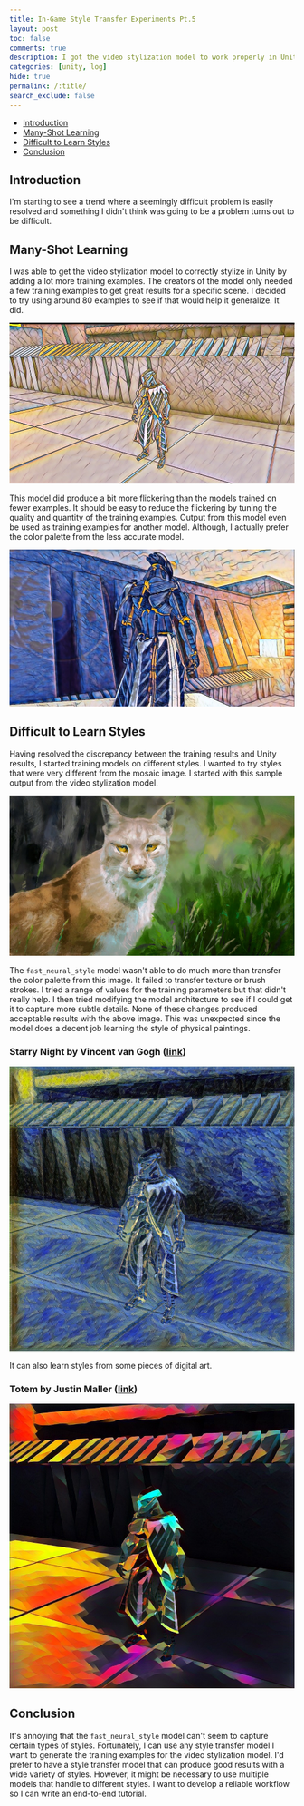 ```yaml
---
title: In-Game Style Transfer Experiments Pt.5
layout: post
toc: false
comments: true
description: I got the video stylization model to work properly in Unity and found some weaknesses in the fast neural style model.
categories: [unity, log]
hide: true
permalink: /:title/
search_exclude: false
---
```


* [Introduction](#introduction)
* [Many-Shot Learning](#many-shot-learning)
* [Difficult to Learn Styles](#difficult-to-learn-styles)
* [Conclusion](#conclusion)

## Introduction

I'm starting to see a trend where a seemingly difficult problem is easily resolved and something I didn't think was going to be a problem turns out to be difficult. 



## Many-Shot Learning

I was able to get the video stylization model to correctly stylize in Unity by adding a lot more training examples. The creators of the model only needed a few training examples to get great results for a specific scene. I decided to try using around 80 examples to see if that would help it generalize. It did.

![generator_mosaic_small_v6](..\images\in-game-style-transfer-experiments\part-5\generator_mosaic_small_v6.jpg)

This model did produce a bit more flickering than the models trained on fewer examples. It should be easy to reduce the flickering by tuning the quality and quantity of the training examples. Output from this model even be used as training examples for another model. Although, I actually prefer the color palette from the less accurate model.

![few_shot_mosaic_frame](..\images\in-game-style-transfer-experiments\part-5\few_shot_mosaic_frame.jpg)

## Difficult to Learn Styles

Having resolved the discrepancy between the training results and Unity results, I started training models on different styles. I wanted to try styles that were very different from the mosaic image. I started with this sample output from the video stylization model.

![lynx_digital_painting](..\images\in-game-style-transfer-experiments\part-5\lynx_digital_painting.jpg)

The `fast_neural_style` model wasn't able to do much more than transfer the color palette from this image. It failed to transfer texture or brush strokes. I tried a range of values for the training parameters but that didn't really help. I then tried modifying the model architecture to see if I could get it to capture more subtle details. None of these changes produced acceptable results with the above image. This was unexpected since the model does a decent job learning the style of physical paintings.

### Starry Night by Vincent van Gogh ([link](https://commons.wikimedia.org/wiki/File:Van_Gogh_-_Starry_Night_-_Google_Art_Project.jpg))

![starry-night](..\images\in-game-style-transfer-experiments\part-5\starry-night.jpg)

It can also learn styles from some pieces of digital art.

### Totem by Justin Maller ([link](http://www.facets.la/2014/360/))

![facets-dragon](..\images\in-game-style-transfer-experiments\part-5\facets-dragon.jpg)



## Conclusion

It's annoying that the `fast_neural_style` model can't seem to capture certain types of styles. Fortunately, I can use any style transfer model I want to generate the training examples for the video stylization model. I'd prefer to have a style transfer model that can produce good results with a wide variety of styles. However, it might be necessary to use multiple models that handle to different styles. I want to develop a reliable workflow so I can write an end-to-end tutorial.